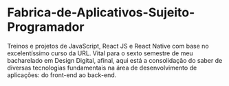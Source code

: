 # Fabrica-de-Aplicativos-Sujeito-Programador

Treinos e projetos de JavaScript, React JS e React Native com base no excelentíssimo curso da URL.
Vital para o sexto semestre de meu bacharelado em Design Digital, afinal, aqui está a consolidação do saber de diversas tecnologias fundamentais na área de desenvolvimento de aplicações: do front-end ao back-end.